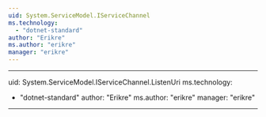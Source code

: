 ```yaml
---
uid: System.ServiceModel.IServiceChannel
ms.technology: 
  - "dotnet-standard"
author: "Erikre"
ms.author: "erikre"
manager: "erikre"
---
```


---
uid: System.ServiceModel.IServiceChannel.ListenUri
ms.technology: 
  - "dotnet-standard"
author: "Erikre"
ms.author: "erikre"
manager: "erikre"
---
